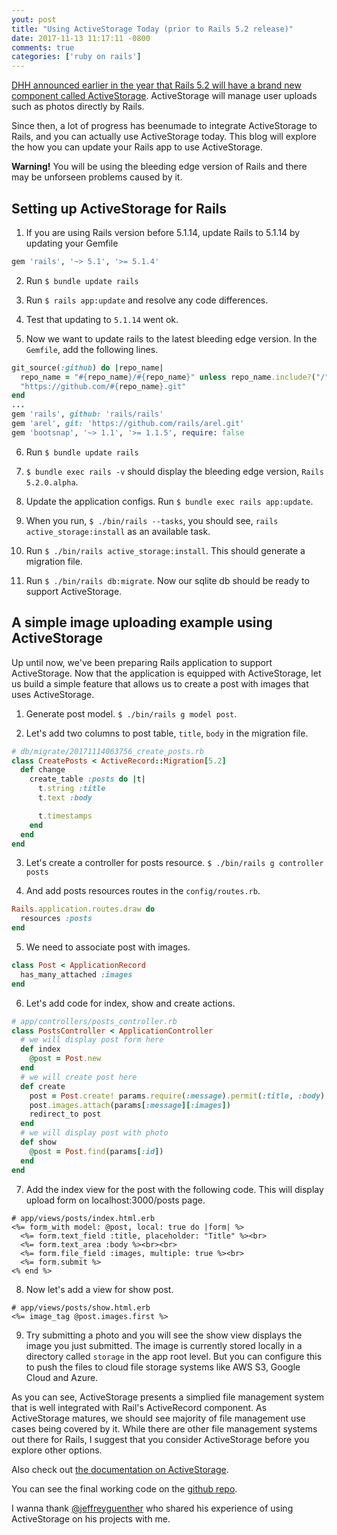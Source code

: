 ```yaml
---
yout: post
title: "Using ActiveStorage Today (prior to Rails 5.2 release)"
date: 2017-11-13 11:17:11 -0800
comments: true
categories: ['ruby on rails']
---
```


[DHH announced earlier in the year that Rails 5.2 will have a brand new component called ActiveStorage](http://weblog.rubyonrails.org/2017/7/15/this-week-in-rails-active-storage-telling-secrets-and-time-travelling/).
ActiveStorage will manage user uploads such as photos directly by Rails.

Since then, a lot of progress has beenumade to integrate ActiveStorage to
Rails, and you can actually use ActiveStorage today. This blog will explore
the how you can update your Rails app to use ActiveStorage.

**Warning!** You will be using the bleeding edge version of Rails and
there may be unforseen problems caused by it.

## Setting up ActiveStorage for Rails

1. If you are using Rails version before 5.1.14, update Rails to 5.1.14 by
updating your Gemfile
```ruby
gem 'rails', '~> 5.1', '>= 5.1.4'
```

2. Run `$ bundle update rails`

3. Run `$ rails app:update` and resolve any code differences.

4. Test that updating to `5.1.14` went ok.

5. Now we want to update rails to the latest bleeding edge version. In the
`Gemfile`, add the following lines.
```ruby
git_source(:github) do |repo_name|
  repo_name = "#{repo_name}/#{repo_name}" unless repo_name.include?("/")
  "https://github.com/#{repo_name}.git"
end
...
gem 'rails', github: 'rails/rails'
gem 'arel', git: 'https://github.com/rails/arel.git'
gem 'bootsnap', '~> 1.1', '>= 1.1.5', require: false
```

6. Run `$ bundle update rails`

7. `$ bundle exec rails -v` should display the bleeding edge version,
`Rails 5.2.0.alpha`.

8. Update the application configs. Run `$ bundle exec rails app:update`.

9. When you run, `$ ./bin/rails --tasks`, you should see,
`rails active_storage:install` as an available task.

10. Run `$ ./bin/rails active_storage:install`. This should generate a migration
file.

11. Run `$ ./bin/rails db:migrate`. Now our sqlite db should
be ready to support ActiveStorage.

## A simple image uploading example using ActiveStorage

Up until now, we've been preparing Rails application to support ActiveStorage.
Now that the application is equipped with ActiveStorage, let us build a
simple feature that allows us to create a post with images
that uses ActiveStorage.

1. Generate post model. `$ ./bin/rails g model post`.

2. Let's add two columns to post table, `title`, `body` in the migration file.
```ruby
# db/migrate/20171114063756_create_posts.rb
class CreatePosts < ActiveRecord::Migration[5.2]
  def change
    create_table :posts do |t|
      t.string :title
      t.text :body

      t.timestamps
    end
  end
end
```

3. Let's create a controller for posts resource.
`$ ./bin/rails g controller posts`

4. And add posts resources routes in the `config/routes.rb`.
```ruby
Rails.application.routes.draw do
  resources :posts
end
```

5. We need to associate post with images.
```ruby
class Post < ApplicationRecord
  has_many_attached :images
end
```

6. Let's add code for index, show and create actions.
```ruby
# app/controllers/posts_controller.rb
class PostsController < ApplicationController
  # we will display post form here
  def index
    @post = Post.new
  end
  # we will create post here
  def create
    post = Post.create! params.require(:message).permit(:title, :body)
    post.images.attach(params[:message][:images])
    redirect_to post
  end
  # we will display post with photo
  def show
    @post = Post.find(params[:id])
  end
end
```

7. Add the index view for the post with the following code. This
will display upload form on localhost:3000/posts page.
```erb
# app/views/posts/index.html.erb
<%= form_with model: @post, local: true do |form| %>
  <%= form.text_field :title, placeholder: "Title" %><br>
  <%= form.text_area :body %><br><br>
  <%= form.file_field :images, multiple: true %><br>
  <%= form.submit %>
<% end %>
```

8. Now let's add a view for show post.
```erb
# app/views/posts/show.html.erb
<%= image_tag @post.images.first %>
```

9. Try submitting a photo and you will see the show view displays the
image you just submitted. The image is currently stored locally in a
directory called `storage` in the app root level. But you can configure
this to push the files to cloud file storage systems like AWS S3, Google Cloud
and Azure.

As you can see, ActiveStorage presents a simplied file management system
that is well integrated with Rail's ActiveRecord component.
As ActiveStorage matures, we should see majority of
file management use cases being covered by it.
While there are other file management systems out there for Rails, I suggest that
you consider ActiveStorage before you explore other options.

Also check out [the documentation on ActiveStorage](https://github.com/rails/rails/blob/master/activestorage/README.md).

You can see the final working code on the [github repo](https://github.com/serv/rails-alpha-activestorage-example).

I wanna thank [@jeffreyguenther](https://twitter.com/jeffreyguenther) who
shared his experience of using ActiveStorage on his projects with me.




